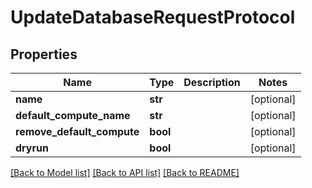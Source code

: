 # UpdateDatabaseRequestProtocol

## Properties
Name | Type | Description | Notes
------------ | ------------- | ------------- | -------------
**name** | **str** |  | [optional] 
**default_compute_name** | **str** |  | [optional] 
**remove_default_compute** | **bool** |  | [optional] 
**dryrun** | **bool** |  | [optional] 

[[Back to Model list]](../README.md#documentation-for-models) [[Back to API list]](../README.md#documentation-for-api-endpoints) [[Back to README]](../README.md)


